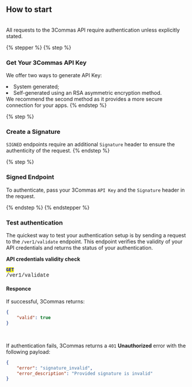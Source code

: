 ## How to start<br>
<br>
All requests to the 3Commas API require authentication unless explicitly stated.

{% stepper %}
{% step %}
### Get Your 3Commas API Key
We offer two ways to generate API Key:
<li> System generated;</li>
<li> Self-generated using an RSA asymmetric encryption method.</li>
We recommend the second method as it provides a more secure connection for your apps.
{% endstep %}

{% step %}
### Create a Signature
<code>SIGNED</code> endpoints require an additional <code>Signature</code> header to ensure the authenticity of the request. 
{% endstep %}

{% step %}
### Signed Endpoint
To authenticate, pass your 3Commas `API Key` and the `Signature` header in the request.

{% endstep %}
{% endstepper %}
<br>

### Test authentication<br>
<p> The quickest way to test your authentication setup is by sending a request to the <code>/ver1/validate</code> endpoint. This endpoint verifies the validity of your API credentials and returns the status of your authentication. </p>

<strong>API credentials validity check</strong><br>


<code><mark style="color:blue"><strong>GET</strong></mark></code><br>
<span style="font-family: 'Courier New', monospace;">/ver1/validate</span>
<br>

#### Responce<br>

<p>
 If successful, 3Commas returns:</p>
</p>

```json
{
    "valid": true
}
```
<br>

<p>
    If authentication fails, 3Commas returns a <code>401</code> <strong>Unauthorized</strong> error with the following payload: 
</p>

```json
{
    "error": "signature_invalid",
    "error_description": "Provided signature is invalid"
}
```
